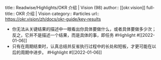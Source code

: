 title:: Readwise/Highlights/OKR 介绍 | Vision (98)
author:: [[okr.vision]]
full-title:: OKR 介绍 | Vision
category:: #articles
url:: https://okr.vision/zh/docs/okr-guide/key-results

- 你无法从关键结果的描述中一眼看出你具体要做什么，或者具体要做多少次；反之，它并不是描述一个结果，而是具体的事，即任务 #Highlight #[[2022-01-06]]
- 只有在周期结束时，认真总结并反省执行过程中的长处和短板，才更可能在以后的周期中进步。 #Highlight #[[2022-01-06]]